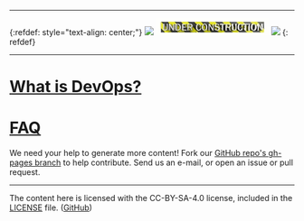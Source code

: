 
---

<!-- <div style="text-align: center"> -->
{:refdef: style="text-align: center;"}
![][construction_anim_1] ![alt-text][construction_bar_rotate] ![][headdesk]
{: refdef}
<!-- </div> -->

---

# [What is DevOps?][1]
# [FAQ][2]

We need your help to generate more content! Fork our [GitHub repo's gh-pages branch](https://github.com/peterwwillis/devopsyoga-content/tree/gh-pages) to help contribute. Send us an e-mail, or open an issue or pull request.

[1]: what-is-devops.md
[2]: faq.md
[construction_bar_rotate]: ./images/construction_bar_rotate_md_wht.gif
[construction_anim_1]: ./images/CONSTRUCTION_ANIMEE.gif
[headdesk]: ./images/1-6fc7c5cb566c.gif
[construction_anim_2]: ./images/construction.gif

---
The content here is licensed with the CC-BY-SA-4.0 license, included in the [LICENSE](LICENSE) file.
([GitHub](https://github.com/peterwwillis/devopsyoga-content))
